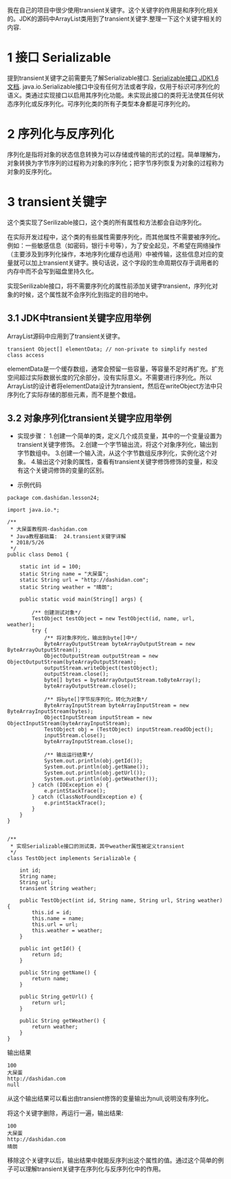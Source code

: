 <div class="jumbotron">
<p>我在自己的项目中很少使用transient关键字。这个关键字的作用是和序列化相关的。JDK的源码中ArrayList类用到了transient关键字.整理一下这个关键字相关的内容.
</p>
</div>

1 接口 Serializable
===

提到transient关键字之前需要先了解Serializable接口. [Serializable接口 JDK1.6文档](https://dashidan.com/apidoc/java/api6/index.html). java.io.Serializable接口中没有任何方法或者字段，仅用于标识可序列化的语义。类通过实现接口以启用其序列化功能。未实现此接口的类将无法使其任何状态序列化或反序列化。可序列化类的所有子类型本身都是可序列化的。

2 序列化与反序列化
===

序列化是指将对象的状态信息转换为可以存储或传输的形式的过程。简单理解为，对象转换为字节序列的过程称为对象的序列化；把字节序列恢复为对象的过程称为对象的反序列化。

3 transient关键字
===


这个类实现了Serilizable接口，这个类的所有属性和方法都会自动序列化。

在实际开发过程中，这个类的有些属性需要序列化，而其他属性不需要被序列化。 例如：一些敏感信息（如密码，银行卡号等），为了安全起见，不希望在网络操作（主要涉及到序列化操作，本地序列化缓存也适用）中被传输，这些信息对应的变量就可以加上transient关键字。换句话说，这个字段的生命周期仅存于调用者的内存中而不会写到磁盘里持久化。

实现Serilizable接口，将不需要序列化的属性前添加关键字transient，序列化对象的时候，这个属性就不会序列化到指定的目的地中。

3.1 JDK中transient关键字应用举例
---

ArrayList源码中应用到了transient关键字。

```
transient Object[] elementData; // non-private to simplify nested class access
```

elementData是一个缓存数组，通常会预留一些容量，等容量不足时再扩充。扩充空间超过实际数据长度的冗余部分，没有实际意义。不需要进行序列化。所以ArrayList的设计者将elementData设计为transient，然后在writeObject方法中只序列化了实际存储的那些元素，而不是整个数组。

3.2 对象序列化transient关键字应用举例
---

- 实现步骤：
1.创建一个简单的类，定义几个成员变量，其中的一个变量设置为transient关键字修饰。
2.创建一个字节输出流，将这个对象序列化，输出到字节数组中。
3.创建一个输入流，从这个字节数组反序列化，实例化这个对象。
4.输出这个对象的属性，查看有transient关键字修饰修饰的变量，和没有这个关键词修饰的变量的区别。


- 示例代码

```
package com.dashidan.lesson24;

import java.io.*;

/**
 * 大屎蛋教程网-dashidan.com
 * Java教程基础篇:  24.transient关键字详解
 * 2018/5/26
 */
public class Demo1 {

    static int id = 100;
    static String name = "大屎蛋";
    static String url = "http://dashidan.com";
    static String weather = "晴朗";

    public static void main(String[] args) {

        /** 创建测试对象*/
        TestObject testObject = new TestObject(id, name, url, weather);
        try {
            /** 将对象序列化，输出到byte[]中*/
            ByteArrayOutputStream byteArrayOutputStream = new ByteArrayOutputStream();
            ObjectOutputStream outputStream = new ObjectOutputStream(byteArrayOutputStream);
            outputStream.writeObject(testObject);
            outputStream.close();
            byte[] bytes = byteArrayOutputStream.toByteArray();
            byteArrayOutputStream.close();

            /** 将byte[]字节反序列化，转化为对象*/
            ByteArrayInputStream byteArrayInputStream = new ByteArrayInputStream(bytes);
            ObjectInputStream inputStream = new ObjectInputStream(byteArrayInputStream);
            TestObject obj = (TestObject) inputStream.readObject();
            inputStream.close();
            byteArrayInputStream.close();

            /** 输出运行结果*/
            System.out.println(obj.getId());
            System.out.println(obj.getName());
            System.out.println(obj.getUrl());
            System.out.println(obj.getWeather());
        } catch (IOException e) {
            e.printStackTrace();
        } catch (ClassNotFoundException e) {
            e.printStackTrace();
        }
    }
}


/**
 * 实现Serializable接口的测试类，其中weather属性被定义transient
 */
class TestObject implements Serializable {

    int id;
    String name;
    String url;
    transient String weather;

    public TestObject(int id, String name, String url, String weather) {
        this.id = id;
        this.name = name;
        this.url = url;
        this.weather = weather;
    }

    public int getId() {
        return id;
    }

    public String getName() {
        return name;
    }

    public String getUrl() {
        return url;
    }

    public String getWeather() {
        return weather;
    }
}

```

输出结果
```
100
大屎蛋
http://dashidan.com
null
```

从这个输出结果可以看出由transient修饰的变量输出为null,说明没有序列化。

将这个关键字删除，再运行一遍，输出结果:

```
100
大屎蛋
http://dashidan.com
晴朗
```

移除这个关键字以后，输出结果中就能反序列出这个属性的值。通过这个简单的例子可以理解transient关键字在序列化与反序列化中的作用。